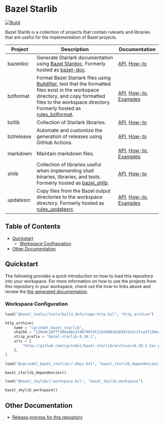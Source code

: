 # Bazel Starlib

[![Build](https://github.com/cgrindel/bazel-starlib/actions/workflows/ci.yml/badge.svg?event=schedule)](https://github.com/cgrindel/bazel-starlib/actions/workflows/ci.yml)

Bazel Starlib is a collection of projects that contain rulesets and libraries that are useful for
the implementation of Bazel projects. 

| Project | Description | Documentation |
| ------- | ----------- | ------------- |
| bazeldoc | Generate Starlark documentation using [Bazel Stardoc](https://github.com/bazelbuild/stardoc). Formerly hosted as [bazel-doc](https://github.com/cgrindel/bazel-doc). | [API](/doc/bazeldoc/), [How-to](/bazeldoc/) |
| bzlformat | Format Bazel Starlark files using [Buildifier](https://github.com/bazelbuild/buildtools/tree/master/buildifier), test that the formatted files exist in the workspace directory, and copy formatted files to the workspace directory. Formerly hosted as [rules_bzlformat](https://github.com/cgrindel/rules_bzlformat). | [API](/doc/bzlformat/), [How-to](/bzlformat/), [Examples](/examples/bzlformat/) |
| bzllib | Collection of Starlark libraries. | [API](/doc/bzllib/), [How-to](/bzllib/) |
| bzlrelease | Automate and customize the generation of releases using GitHub Actions. | [API](/doc/bzlrelease/), [How-to](/bzlrelease/) |
| markdown | Maintain markdown files. | [API](/doc/markdown/), [How-to](/markdown/), [Examples](/examples/markdown/) |
| shlib | Collection of libraries useful when implementing shell binaries, libraries, and tests. Formerly hosted as [bazel_shlib](https://github.com/cgrindel/bazel_shlib). | [API](/doc/shlib/), [How-to](/shlib/) |
| updatesrc | Copy files from the Bazel output directories to the workspace directory. Formerly hosted as [rules_updatesrc](https://github.com/cgrindel/rules_updatesrc) | [API](/doc/updatesrc/), [How-to](/updatesrc/), [Examples](/examples/updatesrc/) |


## Table of Contents

<!-- MARKDOWN TOC: BEGIN -->
* [Quickstart](#quickstart)
  * [Workspace Configuration](#workspace-configuration)
* [Other Documentation](#other-documentation)
<!-- MARKDOWN TOC: END -->


## Quickstart

The following provides a quick introduction on how to load this repository into your workspace.  For
more information on how to use the projects from this repository in your workspace, check out the
how-to links above and review the [the generated documentation](/doc/).


### Workspace Configuration

<!-- BEGIN WORKSPACE SNIPPET -->
```python
load("@bazel_tools//tools/build_defs/repo:http.bzl", "http_archive")

http_archive(
    name = "cgrindel_bazel_starlib",
    sha256 = "139e0c2dfff30da86e3190789fdf21d76602628293143c3fca3f130ed96b2c42",
    strip_prefix = "bazel-starlib-0.10.1",
    urls = [
        "http://github.com/cgrindel/bazel-starlib/archive/v0.10.1.tar.gz",
    ],
)

load("@cgrindel_bazel_starlib//:deps.bzl", "bazel_starlib_dependencies")

bazel_starlib_dependencies()

load("@bazel_skylib//:workspace.bzl", "bazel_skylib_workspace")

bazel_skylib_workspace()
```
<!-- END WORKSPACE SNIPPET -->

## Other Documentation

- [Release process for this repository](release/README.md)
